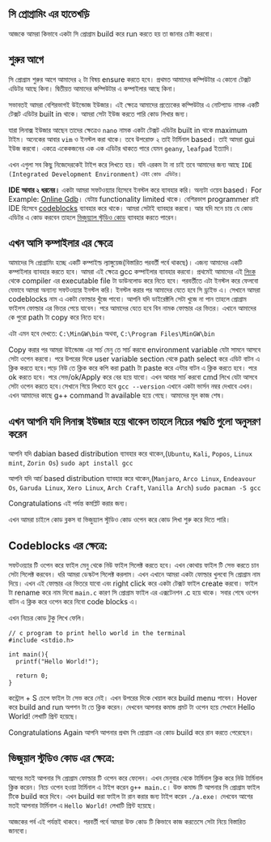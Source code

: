 ## সি প্রোগ্রামিং এর হাতেখড়ি

আজকে আমরা কিভাবে একটা সি প্রোগ্রাম build করে run করতে হয় তা জানার চেষ্টা করবো।

## শুরুর আগে
সি প্রোগ্রাম শুরুর আগে আমাদের ২ টা বিষয় ensure করতে হবে। প্রথমত আমাদের কম্পিউটার এ কোনো টেক্সট এডিটর আছে কিনা। দ্বিতীয়ত আমাদের কম্পিউটার এ কম্পাইলার আছে কিনা।

সভাবতই আমরা বেশিরভাগই উইন্ডোজ ইউজার। এই ক্ষেত্রে আমাদের প্রত্যেকের কম্পিউটার এ নোটপ্যাড নামক একটি টেক্সট এডিটর built in থাকে। আমরা সেটা ইউজ করতে পারি কোড লিখার জন্য। 

যারা লিনাক্স ইউজার আছেন তাদের ক্ষেত্রেও `nano` নামক একটা টেক্সট এডিটর built in থাকে maximum টাইম। অনেকের আবার `vim` ও ইনস্টল করা থাকে। তবে উপরোক্ত ২ তাই টার্মিনাল based। তাই আমরা gui ইউজ করবো। একত্রে একেকজনের এক এক এডিটর থাকতে পারে যেমন `geany`, `leafpad` ইত্যাদি। 

এখন এগুলা সব কিছু নিজেদেরকেই টাইপ করে লিখতে হয়। যদি এরকম টা না চাই তবে আমাদের জন্য আছে `IDE (Integrated Development Environment)` এবং `কোড এডিটর`। 

**IDE আবার ২ ধরনের।** একটা আমরা সফটওয়্যার হিসেবে ইনস্টল করে ব্যাবহার করি। অন্যটা ওয়েব based। 
For Example: [Online Gdb](https://www.onlinegdb.com/online_c_compiler)। যেটায় functionality limited থাকে। বেশিরভাগ programmer রাই IDE হিসেবে [codeblocks](https://www.codeblocks.org/) ব্যাবহার করে থাকে। আমরা সেটাই ব্যাবহার করবো। আর যদি মনে চায় যে কোড এডিটর এ কোড করবেন তাহলে [ভিজুয়্যাল স্টুডিও কোড](https://code.visualstudio.com/) ব্যাবহার করতে পারেন।

## এখন আসি কম্পাইলার এর ক্ষেত্রে
আমাদের সি প্রোগ্রামিং হচ্ছে একটি কম্পাইল্ড ল্যাঙ্গুয়েজ(বিস্তারিত পরবর্তী পর্বে থাকছে)। এজন্য আমাদের একটি কম্পাইলার ব্যাবহার করতে হবে। আমরা এই ক্ষেত্রে gcc কম্পাইলার ব্যাবহার করবো।
প্রথমেই আমাদের এই [লিংক](https://sourceforge.net/projects/codeblocks/files/Binaries/20.03/Windows/codeblocks-20.03mingw-setup.exe/download) থেকে compiler এর executable file টা ডাউনলোড করে নিতে হবে। পরবর্তীতে এটা ইনস্টল করে ফেলবো যেভাবে আমরা অন্যান্য সফটওয়্যার ইনস্টল করি। ইনস্টল করার পর আমাদের যেতে হবে সি ড্রাইভ এ। সেখানে আমরা codeblocks নাম এ একটা ফোল্ডার খুঁজে পাবো। আপনি যদি ডাইরেক্টলি সেটা খুজে না পান তাহলে প্রোগ্রাম ফাইলস ফোল্ডার এর ভিতর পেয়ে যাবেন। পরে আমাদের যেতে হবে বিন নামক ফোল্ডার এর ভিতর। 
এখানে আমাদের কে পুরো path টা copy করে নিতে হবে। 

এটা এমন হবে দেখতে: `C:\MinGW\bin`
অথবা, `C:\Program Files\MinGW\bin`

Copy করার পর আমরা উইন্ডোজ এর সার্চ মেনু তে সার্চ করবো environment variable যেটা সামনে আসবে সেটা ওপেন করবো। পরে উপরের দিকে user variable section থেকে path select করে এডিট বাটন এ ক্লিক করতে হবে।পড়ে নিউ তে ক্লিক করে কপি করা path টা paste করে এন্টার বাটন এ ক্লিক করতে হবে। পরে ok করতে হবে। পরে সেভ/ok/Apply করে বের হয়ে যাবো। এখন আবার সার্চ করবো cmd লিখে যেটা আসবে সেটা ওপেন করতে হবে।সেখানে গিয়ে লিখতে হবে `gcc --version` এখানে একটা ভার্সন নম্বর দেখাবে এখন। এখন আমাদের কাছে g++ command টা available হয়ে গেছে। আমাদের মূল কাজ শেষ। 

## এখন আপনি যদি লিনাক্স ইউজার হয়ে থাকেন তাহলে নিচের পদ্ধতি গুলো অনুসরণ করেন

আপনি যদি dabian based distribution ব্যাবহার করে থাকেন,(`Ubuntu`, `Kali`, `Popos`, `Linux mint`, `Zorin Os`)
`sudo apt install gcc`

আপনি যদি আর্চ based distribution ব্যাবহার করে থাকেন,(`Manjaro`, `Arco Linux`, `Endeavour Os`, `Garuda Linux`, `Xero Linux`, `Arch Craft`, `Vanilla Arch`)
`sudo pacman -S gcc`

Congratulations এই পর্যন্ত কমপ্লিট করার জন্য।

এখন আমরা চাইলে কোড ব্লকস বা ভিজুয়্যাল স্টুডিও কোড ওপেন করে কোড লিখা শুরু করে দিতে পারি।  

## Codeblocks এর ক্ষেত্রে:
সফটওয়্যার টি ওপেন করে ফাইল মেনু থেকে নিউ ফাইল সিলেক্ট করতে হবে। এখন কোথায় ফাইল টি সেভ করতে চান সেটা সিলেক্ট করবেন। ধরি আমরা ডেস্কটপ সিলেক্ট করলাম। এখন এখানে আমরা একটা ফোল্ডার খুলবো সি প্রোগ্রাম নাম দিয়ে। এখন এই ফোল্ডার এর ভিতরে যাবো এবং right click করে একটা টেক্সট ফাইল create করবো। ফাইল টা rename করে নাম দিবো `main.c` কারণ সি প্রোগ্রাম ফাইল এর এক্সটেনশন .c হয়ে থাকে।  সবার শেষে ওপেন বাটন এ ক্লিক করে ওপেন করে নিবো code blocks এ। 

এখন নিচের কোড টুকু লিখে ফেলি। 

```
// c program to print hello world in the terminal
#include <stdio.h>

int main(){
  printf("Hello World!");
  
  return 0;
}
```


কন্ট্রোল + S চেপে ফাইল টা সেভ করে নেই। এখন উপরের দিকে খেয়াল করে build menu পাবেন। Hover করে build and run অপশন টা তে ক্লিক করেন। দেখবেন আপনার কমান্ড প্রমট টা ওপেন হয়ে সেখানে Hello World! লেখাটি প্রিন্ট হয়েছে। 

Congratulations Again আপনি আপনার প্রথম সি প্রোগ্রাম এর কোড build করে রান করতে পেরেছেন। 


## ভিজুয়াল স্টুডিও কোড এর ক্ষেত্রে:
আগের মতই আপনার সি প্রোগ্রাম ফোল্ডার টি ওপেন করে ফেলেন। এখন মেনুবার থেকে টার্মিনাল ক্লিক করে নিউ টার্মিনাল ক্লিক করেন। নিচে ওপেন হওয়া টার্মিনাল এ টাইপ করেন `g++ main.c`। উক্ত কমান্ড টি আপনার সি প্রোগ্রাম ফাইল টিকে build করে দিবে। এখন build করা ফাইল টা রান করার জন্য টাইপ করেন `./a.exe`। দেখবেন আগের মতই আপনার টার্মিনাল এ `Hello World!` লেখাটি প্রিন্ট হয়েছে। 

আজকের পর্ব এই পর্যন্তই থাকবে। পরবর্তী পর্বে আমরা উক্ত কোড টি কিভাবে কাজ করতেসে সেটা নিয়ে বিস্তারিত জানবো।